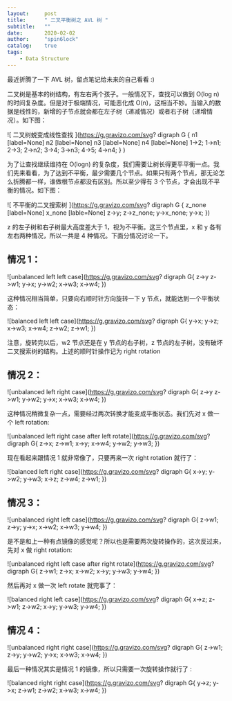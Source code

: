 ```yaml
---
layout:     post
title:      " 二叉平衡树之 AVL 树 "
subtitle:   ""
date:       2020-02-02
author:     "spin6lock"
catalog:    true
tags:
    - Data Structure
---
```


最近折腾了一下 AVL 树，留点笔记给未来的自己看看 :)

二叉树是基本的树结构，有左右两个孩子。一般情况下，查找可以做到 O(log n) 的时间复杂度。但是对于极端情况，可能恶化成 O(n)，这相当不妙。当输入的数据是线性的，新增的子节点就会都在左子树（递减情况）或者右子树（递增情况）。如下图：

![ 二叉树蜕变成线性查找 ](https://g.gravizo.com/svg?
digraph G {
    n1 [label=None]
    n2 [label=None]
    n3 [label=None]
    n4 [label=None]
    1->2;
    1->n1;
    2->3;
    2->n2;
    3->4;
    3->n3;
    4->5;
    4->n4;
}
)

为了让查找继续维持在 O(logn) 的复杂度，我们需要让树长得更平平衡一点。我们先来看看，为了达到不平衡，最少需要几个节点。如果只有两个节点，那无论怎么折腾都一样，谁做根节点都没有区别。所以至少得有 3 个节点，才会出现不平衡的情况。如下图：

 ![ 不平衡的二叉搜索树 ](https://g.gravizo.com/svg?
digraph G {
    z_none [label=None]
    x_none [lable=None]
    z->y;
    z->z_none;
    y->x_none;
    y->x;
})

z 的左子树和右子树最大高度差大于 1，视为不平衡。这三个节点里，x 和 y 各有左右两种情况，所以一共是 4 种情况。下面分情况讨论一下。

情况 1：
------------

![unbalanced left left case](https://g.gravizo.com/svg?
digraph G{
    z->y
    z->w1;
    y->x;
    y->w2;
    x->w3;
    x->w4;
})

这种情况相当简单，只要向右顺时针方向旋转一下 y 节点，就能达到一个平衡状态：

![balanced left left case](https://g.gravizo.com/svg?
digraph G{
    y->x;
    y->z;
    x->w3;
    x->w4;
    z->w2;
    z->w1;
})

注意，旋转完以后，w2 节点还是在 y 节点的右子树，z 节点的左子树，没有破坏二叉搜索树的结构。上述的顺时针操作记为 right rotation

情况 2：
-------

![unbalanced left right case](https://g.gravizo.com/svg?
digraph G{
    z->y
    z->w1;
    y->w2;
    y->x;
    x->w3;
    x->w4;
})

这种情况稍微复杂一点，需要经过两次转换才能变成平衡状态。我们先对 x 做一个 left rotation:

![unbalanced left right case after left rotate](https://g.gravizo.com/svg?
digraph G{
    z->x;
    z->w1;
    x->y;
    x->w4;
    y->w2;
    y->w3;
})

现在看起来跟情况 1 就非常像了，只要再来一次 right rotation 就行了：

![balanced left right case](https://g.gravizo.com/svg?
digraph G{
    x->y;
    y->w2;
    y->w3;
    x->z;
    z->w4;
    z->w1;
})

情况 3：
------

![unbalanced right left case](https://g.gravizo.com/svg?
digraph G{
    z->w1;
    z->y;
    y->x;
    x->w2;
    x->w3;
    y->w4;
})

是不是和上一种有点镜像的感觉呢？所以也是需要两次旋转操作的，这次反过来，先对 x 做 right rotation:

![unbalanced right left case after right rotate](https://g.gravizo.com/svg?
digraph G{
    z->w1;
    z->x;
    x->w2;
    x->y;
    y->w3;
    y->w4;
})

然后再对 x 做一次 left rotate 就完事了：

![balanced right left case](https://g.gravizo.com/svg?
digraph G{
    x->z;
    z->w1;
    z->w2;
    x->y;
    y->w3;
    y->w4;
})

情况 4：
-------
![unbalanced right right case](https://g.gravizo.com/svg?
digraph G{
    z->w1;
    z->y;
    y->w2;
    y->x;
    x->w3;
    x->w4;
})

最后一种情况其实是情况 1 的镜像，所以只需要一次旋转操作就行了 :

![balanced right right case](https://g.gravizo.com/svg?
digraph G{
    y->z;
    y->x;
    z->w1;
    z->w2;
    x->w3;
    x->w4;
})
